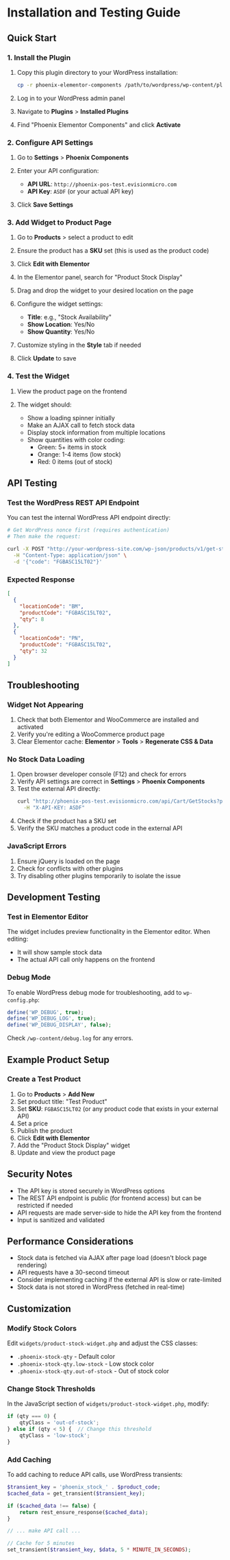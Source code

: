 # Installation and Testing Guide

## Quick Start

### 1. Install the Plugin

1. Copy this plugin directory to your WordPress installation:
   ```bash
   cp -r phoenix-elementor-components /path/to/wordpress/wp-content/plugins/
   ```

2. Log in to your WordPress admin panel

3. Navigate to **Plugins** > **Installed Plugins**

4. Find "Phoenix Elementor Components" and click **Activate**

### 2. Configure API Settings

1. Go to **Settings** > **Phoenix Components**

2. Enter your API configuration:
   - **API URL**: `http://phoenix-pos-test.evisionmicro.com`
   - **API Key**: `ASDF` (or your actual API key)

3. Click **Save Settings**

### 3. Add Widget to Product Page

1. Go to **Products** > select a product to edit

2. Ensure the product has a **SKU** set (this is used as the product code)

3. Click **Edit with Elementor**

4. In the Elementor panel, search for "Product Stock Display"

5. Drag and drop the widget to your desired location on the page

6. Configure the widget settings:
   - **Title**: e.g., "Stock Availability"
   - **Show Location**: Yes/No
   - **Show Quantity**: Yes/No

7. Customize styling in the **Style** tab if needed

8. Click **Update** to save

### 4. Test the Widget

1. View the product page on the frontend

2. The widget should:
   - Show a loading spinner initially
   - Make an AJAX call to fetch stock data
   - Display stock information from multiple locations
   - Show quantities with color coding:
     - Green: 5+ items in stock
     - Orange: 1-4 items (low stock)
     - Red: 0 items (out of stock)

## API Testing

### Test the WordPress REST API Endpoint

You can test the internal WordPress API endpoint directly:

```bash
# Get WordPress nonce first (requires authentication)
# Then make the request:

curl -X POST "http://your-wordpress-site.com/wp-json/products/v1/get-stocks-on-product-code" \
  -H "Content-Type: application/json" \
  -d '{"code": "FGBASC15LT02"}'
```

### Expected Response

```json
[
  {
    "locationCode": "BM",
    "productCode": "FGBASC15LT02",
    "qty": 8
  },
  {
    "locationCode": "PN",
    "productCode": "FGBASC15LT02",
    "qty": 32
  }
]
```

## Troubleshooting

### Widget Not Appearing

1. Check that both Elementor and WooCommerce are installed and activated
2. Verify you're editing a WooCommerce product page
3. Clear Elementor cache: **Elementor** > **Tools** > **Regenerate CSS & Data**

### No Stock Data Loading

1. Open browser developer console (F12) and check for errors
2. Verify API settings are correct in **Settings** > **Phoenix Components**
3. Test the external API directly:
   ```bash
   curl "http://phoenix-pos-test.evisionmicro.com/api/Cart/GetStocks?productCode=FGBASC15LT02" \
     -H "X-API-KEY: ASDF"
   ```
4. Check if the product has a SKU set
5. Verify the SKU matches a product code in the external API

### JavaScript Errors

1. Ensure jQuery is loaded on the page
2. Check for conflicts with other plugins
3. Try disabling other plugins temporarily to isolate the issue

## Development Testing

### Test in Elementor Editor

The widget includes preview functionality in the Elementor editor. When editing:
- It will show sample stock data
- The actual API call only happens on the frontend

### Debug Mode

To enable WordPress debug mode for troubleshooting, add to `wp-config.php`:

```php
define('WP_DEBUG', true);
define('WP_DEBUG_LOG', true);
define('WP_DEBUG_DISPLAY', false);
```

Check `/wp-content/debug.log` for any errors.

## Example Product Setup

### Create a Test Product

1. Go to **Products** > **Add New**
2. Set product title: "Test Product"
3. Set **SKU**: `FGBASC15LT02` (or any product code that exists in your external API)
4. Set a price
5. Publish the product
6. Click **Edit with Elementor**
7. Add the "Product Stock Display" widget
8. Update and view the product page

## Security Notes

- The API key is stored securely in WordPress options
- The REST API endpoint is public (for frontend access) but can be restricted if needed
- API requests are made server-side to hide the API key from the frontend
- Input is sanitized and validated

## Performance Considerations

- Stock data is fetched via AJAX after page load (doesn't block page rendering)
- API requests have a 30-second timeout
- Consider implementing caching if the external API is slow or rate-limited
- Stock data is not stored in WordPress (fetched in real-time)

## Customization

### Modify Stock Colors

Edit `widgets/product-stock-widget.php` and adjust the CSS classes:
- `.phoenix-stock-qty` - Default color
- `.phoenix-stock-qty.low-stock` - Low stock color
- `.phoenix-stock-qty.out-of-stock` - Out of stock color

### Change Stock Thresholds

In the JavaScript section of `widgets/product-stock-widget.php`, modify:

```javascript
if (qty === 0) {
    qtyClass = 'out-of-stock';
} else if (qty < 5) {  // Change this threshold
    qtyClass = 'low-stock';
}
```

### Add Caching

To add caching to reduce API calls, use WordPress transients:

```php
$transient_key = 'phoenix_stock_' . $product_code;
$cached_data = get_transient($transient_key);

if ($cached_data !== false) {
    return rest_ensure_response($cached_data);
}

// ... make API call ...

// Cache for 5 minutes
set_transient($transient_key, $data, 5 * MINUTE_IN_SECONDS);
```
